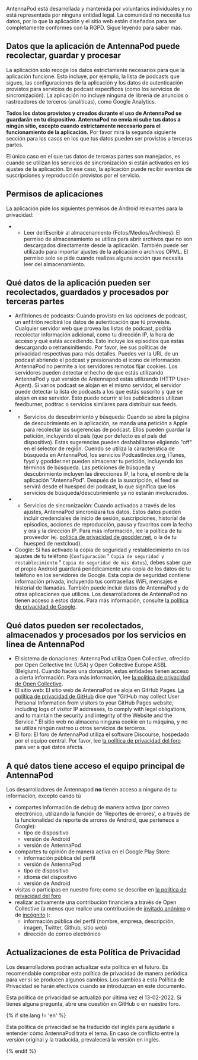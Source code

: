 AntennaPod está desarrollada y mantenida por voluntarios individuales y no está representada por ninguna entidad legal. La comunidad no necesita tus datos, por lo que la aplicación y el sitio web están diseñados para ser completamente conformes con la RGPD. Sigue leyendo para saber más.

## Datos que la aplicación de AntennaPod puede recolectar, guardar y procesar

La aplicación solo recoge los datos estrictamente necesarios para que la aplicación funcione. Esto incluye, por ejemplo, la lista de podcasts que sigues, las configuraciones de la aplicación y los datos de autenticación provistos para servicios de podcast específicos (como los servicios de sincronización). La aplicación no incluye ninguna de librería de anuncios o rastreadores de terceros (analíticas), como Google Analytics.

**Todos los datos provistos y creados durante el uso de AntennaPod se guardarán en tu dispositivo. AntennaPod no envía ni sube tus datos a ningún sitio, excepto cuando estrictamente necesario para el funcionamiento de la aplicación.** Por favor mira la segunda siguiente sección para los casos en los que tus datos pueden ser provistos a terceras partes.

El único caso en el que tus datos de terceras partes son manejados, es cuando se utilizan los servicios de sincronización si están activados en los ajustes de la aplicación. En ese caso, la aplicación puede recibir eventos de suscripciones y reproducción provistos por el servicio.

## Permisos de aplicaciones

La aplicación pide los siguientes permisos de Android relevantes para la privacidad:

- - Leer del/Escribir al almacenamiento (Fotos/Medios/Archivos): El permiso de almacenamiento se utiliza para abrir archivos que no son descargados directamente desde la aplicación. También puede ser utilizado para importar ajustes de la aplicación o archivos OPML. El permiso solo se pide cuando realizas alguna acción que necesita leer del almacenamiento.

## Qué datos de la aplicación pueden ser recolectados, guardados y procesados por terceras partes

- Anfitriones de podcasts: Cuando provisto en las opciones de podcast, un anfitrión recibirá los datos de autenticación que tú proveiste. Cualquier servidor web que provea las listas de podcast, podría recolectar información adicional, como tu dirección IP, la hora de acceso y qué estás accediendo. Esto incluye los episodios que estás descargando o retransmitiendo. Por favor, lee sus políticas de privacidad respectivas para más detalles. Puedes ver la URL de un podcast abriendo el podcast y presionando el icono de información. AntennaPod no permite a los servidores remotos fijar cookies. Los servidores pueden detectar el hecho de que estás utilizando AntennaPod y qué versión de Antennapod estás utilizando (HTTP User-Agent). Si varios podcast se alojan en el mismo servidor, el servidor puede detectar la lista de podcasts a los que estás suscrito y que se alojan en ese servidor. Esto puede ocurrir si los publicadores utilizan feedburner, podtrac o servicios similares para distribuir sus feeds.
- - Servicios de descubrimiento y búsqueda: Cuando se abre la página de descubrimiento en la aplicación, se manda una petición a Apple para recolectar las sugerencias de podcast. Ellos pueden guardar la petición, incluyendo el país (que por defecto es el país del dispositivo). Estas sugerencias pueden deshabilitarse eligiendo "off" en el selector de región. Cuendo se utiliza la característica de búsqueda en AntennaPod, los servicios PodcastIndex.org, iTunes, fyyd y gpodder.net pueden almacenar tu petición, incluyendo los términos de búsqueda. Las peticiones de búsqueda y descubrimiento incluyen las direcciones IP, la hora, el nombre de la aplicación "AntennaPod". Después de la suscripción, el feed se servirá desde el huesped del podcast, lo que significa que los servicios de búsqueda/descubrimiento ya no estarán involucrados.
- - Servicios de sincronización: Cuando activados a través de los ajustes, AntennaPod sincronizará tus datos. Estos datos pueden incluir credenciales de inicio de sesión, suscripciones, historial de episodios, acciones de reproducción, pausa y favoritos com la fecha y ora y la dirección IP. Para más información, lee la política de tu proveedor (ej. [política de privacidad de gpodder.net](https://gpodder.net/privacy), o la de tu huesped de nextcloud).
- Google: Si has activado la copia de seguridad y restablecimiento en los ajustes de tu teléfono (`Configuración` " `Copia de seguridad y restablecimiento` " `Copia de seguridad de mis datos`), debes saber que el propio Android guardará periódicamente una copia de los datos de tu teléfono en los servidores de Google. Esta copia de seguridad contiene información privada, incluyendo tus contraseñas WiFi, mensajes e historial de llamadas. También puede incluir datos de AntennaPod y de otras aplicaciones que utilices. Los desarrolladores de AntennaPod no tienen acceso a estos datos. Para más información, consulte [la política de privacidad de Google](https://policies.google.com).

## Qué datos pueden ser recolectados, almacenados y procesados por los servicios en línea de AntennaPod

- El sistema de donaciones: AntennaPod utiliza Open Collective, ofrecido por Open Collective Inc (USA) y Open Collective Europe ASBL (Belgium). Cuando haces una donación, estas entidades tienen acceso a cierta información. Para más información, lee [la política de privacidad de Open Collective](https://opencollective.com/privacypolicy).
- El sitio web: El sitio web de AntennaPod se aloja en GitHub Pages. [La política de privacidad de GitHub](https://docs.github.com/en/github/site-policy/github-privacy-statement#github-pages) dice que "GitHub may collect User Personal Information from visitors to your GitHub Pages website, including logs of visitor IP addresses, to comply with legal obligations, and to maintain the security and integrity of the Website and the Service." El sitio web no almacena ninguna cookie en tu máquina, y no se utiliza ningún rastreo u otros servicios de terceros.
- El foro: El foro de AntennaPod utiliza el software Discourse, hospedado por el equipo central. Por favor, lee [la política de privacidad del foro](https://forum.antennapod.org/privacy) para ver a qué datos afecta.

## A qué datos tiene acceso el equipo principal de AntennaPod

Los desarrolladores de Antennapod **no** tienen acceso a ninguna de tu información, excepto cando tú

- compartes información de debug de manera activa (por correo electrónico, utilizando la función de 'Reportes de errores', o a través de la funcionalidad de reporte de arrores de Android, que pertenece a Google):
   - tipo de dispositivo
   - versión de Android
   - versión de AntennaPod
- compartes tu opinión de manera activa en el Google Play Store:
   - información pública del perfil
   - versión de AntennaPod
   - tipo de dispositivo
   - idioma del dispositivo
   - versión de Android
- visitas o participas en nuestro foro: como se describe en [la política de privacidad del foro](https://forum.antennapod.org/privacy)
- realizar activamente una contribución financiera a través de Open Collective (a menos que realice una contribución de [invitado anónimo](https://docs.opencollective.com/help/financial-contributors/payments#contributing-as-a-guest) o de [incógnito](https://docs.opencollective.com/help/financial-contributors/payments#select-a-contributor) ):
   - información pública del perfil (nombre, empresa, descripción, imagen, Twitter, Github, sitio web)
   - dirección de correo electrónico

## Actualizaciones de esta Política de Privacidad

Los desarrolladores podrán actualizar esta política en el futuro. Es recomendable comprobar esta política de privacidad de manera periódica para ver si se producen algunos cambios. Los cambios a esta Política de Privacidad se harán efectivos cuando se introduzcan en este documento.

Esta política de privacidad se actualizó por última vez el 13-02-2022. Si tienes alguna pregunta, abre una cuestión en GitHub o en nuestro foro.

{% if site.lang != 'en' %}

Esta política de privacidad se ha traducido del inglés para ayudarle a entender cómo AntennaPod trata el tema. En caso de conflicto entre la versión original y la traducida, prevalecerá la versión en inglés.

{% endif %}

